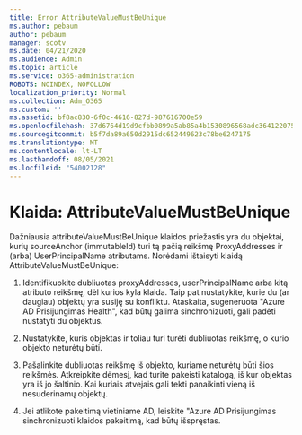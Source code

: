 ```yaml
---
title: Error AttributeValueMustBeUnique
ms.author: pebaum
author: pebaum
manager: scotv
ms.date: 04/21/2020
ms.audience: Admin
ms.topic: article
ms.service: o365-administration
ROBOTS: NOINDEX, NOFOLLOW
localization_priority: Normal
ms.collection: Adm_O365
ms.custom: ''
ms.assetid: bf8ac830-6f0c-4616-827d-987616700e59
ms.openlocfilehash: 37d6764d19d9cfbb0899a5ab85a4b1530896568adc364122075b7d6f2a32970a
ms.sourcegitcommit: b5f7da89a650d2915dc652449623c78be6247175
ms.translationtype: MT
ms.contentlocale: lt-LT
ms.lasthandoff: 08/05/2021
ms.locfileid: "54002128"
---
```

# <a name="error-attributevaluemustbeunique"></a>Klaida: AttributeValueMustBeUnique

Dažniausia attributeValueMustBeUnique klaidos priežastis yra du objektai, kurių sourceAnchor (immutableId) turi tą pačią reikšmę ProxyAddresses ir (arba) UserPrincipalName atributams. Norėdami ištaisyti klaidą AttributeValueMustBeUnique:
  
1. Identifikuokite dubliuotas proxyAddresses, userPrincipalName arba kitą atributo reikšmę, dėl kurios kyla klaida. Taip pat nustatykite, kurie du (ar daugiau) objektų yra susiję su konfliktu. Ataskaita, sugeneruota "Azure AD Prisijungimas Health", kad būtų galima sinchronizuoti, gali padėti nustatyti du objektus.
    
2. Nustatykite, kuris objektas ir toliau turi turėti dubliuotas reikšmę, o kurio objekto neturėtų būti.
    
3. Pašalinkite dubliuotas reikšmę iš objekto, kuriame neturėtų būti šios reikšmės. Atkreipkite dėmesį, kad turite pakeisti katalogą, iš kur objektas yra iš jo šaltinio. Kai kuriais atvejais gali tekti panaikinti vieną iš nesuderinamų objektų.
    
4. Jei atlikote pakeitimą vietiniame AD, leiskite "Azure AD Prisijungimas sinchronizuoti klaidos pakeitimą, kad būtų išspręstas.
    

